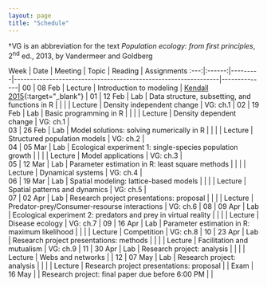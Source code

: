 ```yaml
---
layout: page
title: "Schedule"
---
```


<style>
.content {
  padding-top:    4rem;
  padding-bottom: 4rem;
}

@media (min-width: 48em) {
  .content {
    max-width: 50rem;
    margin-left: 20rem;
    margin-right: 2rem;
  }
}

@media (min-width: 64em) {
  .content {
    margin-left: 22rem;
    margin-right: 4rem;
  }
}
</style>

&#8224;VG is an abbreviation for the text *Population ecology: from first principles*, 2<sup>nd</sup> ed., 2013, by Vandermeer and Goldberg

Week |  Date  | Meeting |     Topic                                                      | Reading      | Assignments 
:---:|:------:|---------|----------------------------------------------------------------|--------------|
00   | 08 Feb | Lecture | Introduction to modeling                                       | [Kendall 2015](http://onlinelibrary.wiley.com/doi/10.1890/14-2080.1/abstract){:target="_blank"} |
01   | 12 Feb |   Lab   | Data structure, subsetting, and functions in R                 |              |
     |        | Lecture | Density independent change                                     | VG: ch.1     | 
02   | 19 Feb |   Lab   | Basic programming in R                                         |              |
     |        | Lecture | Density dependent change                                       | VG: ch.1     |  
03   | 26 Feb |   Lab   | Model solutions: solving numerically in R                      |              |
     |        | Lecture | Structured population models                                   | VG: ch.2     |  
04   | 05 Mar |   Lab   | Ecological experiment 1: single-species population growth      |              |
     |        | Lecture | Model applications                                             | VG: ch.3     |  
05   | 12 Mar |   Lab   | Parameter estimation in R: least square methods                |              |
     |        | Lecture | Dynamical systems                                              | VG: ch.4     |  
06   | 19 Mar |   Lab   | Spatial modeling: lattice-based models                         |              |
     |        | Lecture | Spatial patterns and dynamics                                  | VG: ch.5     |  
07   | 02 Apr |   Lab   | Research project presentations: proposal                       |              |
     |        | Lecture | Predator-prey/Consumer-resourse interactions                   | VG: ch.6     |
08   | 09 Apr |   Lab   | Ecological experiment 2: predators and prey in virtual reality |              |
     |        | Lecture | Disease ecology		           	                             | VG: ch.7     |
09   | 16 Apr |   Lab   | Parameter estimation in R: maximum likelihood                  |              |
     |        | Lecture | Competition  				                                     | VG: ch.8     |
10   | 23 Apr |   Lab   | Research project presentations: methods                        |              |
     |        | Lecture | Facilitation and mutualism                                     | VG: ch.9     |
11   | 30 Apr |   Lab   | Research project: analysis                                     |              |
     |        | Lecture | Webs and networks                        		                 |              |
12   | 07 May |   Lab   | Research project: analysis                                     |              |
     |        | Lecture | Research project presentations: proposal                       |              |
Exam | 16 May |         | Research project: final paper due before 6:00 PM               |              |